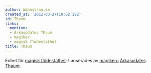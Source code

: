 ```yaml
---
author: Wahnstrom.se
created_at: '2012-03-27T18:02:18Z'
id: Thaum
links:
  mention:
  - Arkasodates Thaum
  - magiker
  - magisk flödestäthet
title: Thaum
---
```


Enhet för [magisk flödestäthet]. Lanserades av [magikern][] [Arkasodates Thaum].

  [magisk flödestäthet]: magisk_flödestäthet
  [magikern]: magiker
  [Arkasodates Thaum]: Arkasodates_Thaum